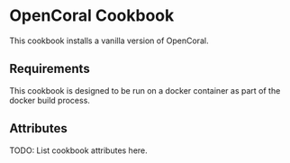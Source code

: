 OpenCoral Cookbook
============
This cookbook installs a vanilla version of OpenCoral.  

Requirements
------------
This cookbook is designed to be run on a docker container as part of the docker build process.

Attributes
----------
TODO: List cookbook attributes here.

